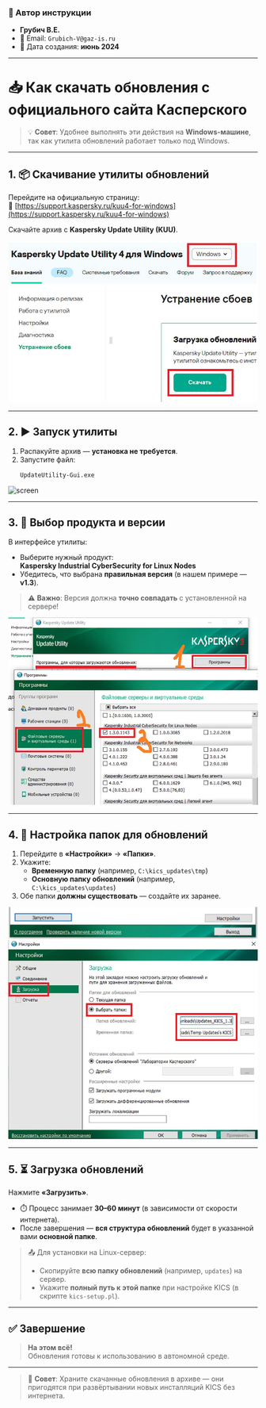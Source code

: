 ### 📝 Автор инструкции
- **Грубич В.Е.**  
- 📧 Email: `Grubich-V@gaz-is.ru`  
- 📅 Дата создания: **июнь 2024**
---

# 📥 Как скачать обновления с официального сайта Касперского

> 💡 **Совет**: Удобнее выполнять эти действия на **Windows-машине**, так как утилита обновлений работает только под Windows.

---

## 1. 📦 Скачивание утилиты обновлений

Перейдите на официальную страницу:  
🔗 [https://support.kaspersky.ru/kuu4-for-windows](https://support.kaspersky.ru/kuu4-for-windows)

Скачайте архив с **Kaspersky Update Utility (KUU)**.

![screen](https://raw.githubusercontent.com/kak2pan0-crypto/private/main/gis/images/h42vyfoe8d003.jpg)

---

## 2. ▶️ Запуск утилиты

1. Распакуйте архив — **установка не требуется**.
2. Запустите файл:  
   ```bash
   UpdateUtility-Gui.exe
   ```

![screen](https://raw.githubusercontent.com/kak2pan0-crypto/private/main/gis/images/bgf11cfkla003.jpg)

---

## 3. 🎯 Выбор продукта и версии

В интерфейсе утилиты:

- Выберите нужный продукт:  
  **Kaspersky Industrial CyberSecurity for Linux Nodes**
- Убедитесь, что выбрана **правильная версия** (в нашем примере — **v1.3**).

> ⚠️ **Важно**: Версия должна **точно совпадать** с установленной на сервере!

![screen](https://raw.githubusercontent.com/kak2pan0-crypto/private/main/gis/images/ntc96kq6kv003.jpg)

---

## 4. 📁 Настройка папок для обновлений

1. Перейдите в **«Настройки»** → **«Папки»**.
2. Укажите:
   - **Временную папку** (например, `C:\kics_updates\tmp`)
   - **Основную папку обновлений** (например, `C:\kics_updates\updates`)
3. Обе папки **должны существовать** — создайте их заранее.

![screen](https://raw.githubusercontent.com/kak2pan0-crypto/private/main/gis/images/0uhjiereur003.jpg)  
![screen](https://raw.githubusercontent.com/kak2pan0-crypto/private/main/gis/images/hfgf3q8exf003.jpg)

---

## 5. ⏳ Загрузка обновлений

Нажмите **«Загрузить»**.

- ⏱️ Процесс занимает **30–60 минут** (в зависимости от скорости интернета).
- После завершения — **вся структура обновлений** будет в указанной вами **основной папке**.

> 📤 Для установки на Linux-сервер:
> - Скопируйте **всю папку обновлений** (например, `updates`) на сервер.
> - Укажите **полный путь к этой папке** при настройке KICS (в скрипте `kics-setup.pl`).

---

## ✅ Завершение

> **На этом всё!**  
> Обновления готовы к использованию в автономной среде.

---

> 🦕 **Совет**: Храните скачанные обновления в архиве — они пригодятся при развёртывании новых инсталляций KICS без интернета.

